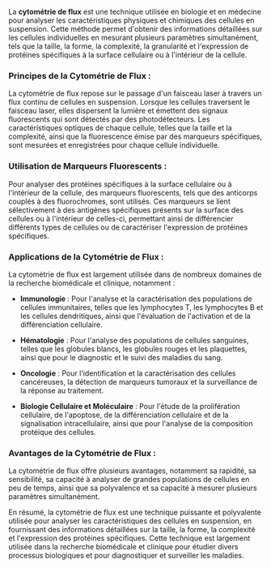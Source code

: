 La **cytométrie de flux** est une technique utilisée en biologie et en médecine pour analyser les caractéristiques physiques et chimiques des cellules en suspension. Cette méthode permet d'obtenir des informations détaillées sur les cellules individuelles en mesurant plusieurs paramètres simultanément, tels que la taille, la forme, la complexité, la granularité et l'expression de protéines spécifiques à la surface cellulaire ou à l'intérieur de la cellule. 

### Principes de la Cytométrie de Flux :

La cytométrie de flux repose sur le passage d'un faisceau laser à travers un flux continu de cellules en suspension. Lorsque les cellules traversent le faisceau laser, elles dispersent la lumière et émettent des signaux fluorescents qui sont détectés par des photodétecteurs. Les caractéristiques optiques de chaque cellule, telles que la taille et la complexité, ainsi que la fluorescence émise par des marqueurs spécifiques, sont mesurées et enregistrées pour chaque cellule individuelle.

### Utilisation de Marqueurs Fluorescents :

Pour analyser des protéines spécifiques à la surface cellulaire ou à l'intérieur de la cellule, des marqueurs fluorescents, tels que des anticorps couplés à des fluorochromes, sont utilisés. Ces marqueurs se lient sélectivement à des antigènes spécifiques présents sur la surface des cellules ou à l'intérieur de celles-ci, permettant ainsi de différencier différents types de cellules ou de caractériser l'expression de protéines spécifiques.

### Applications de la Cytométrie de Flux :

La cytométrie de flux est largement utilisée dans de nombreux domaines de la recherche biomédicale et clinique, notamment :

- **Immunologie** : Pour l'analyse et la caractérisation des populations de cellules immunitaires, telles que les lymphocytes T, les lymphocytes B et les cellules dendritiques, ainsi que l'évaluation de l'activation et de la différenciation cellulaire.

- **Hématologie** : Pour l'analyse des populations de cellules sanguines, telles que les globules blancs, les globules rouges et les plaquettes, ainsi que pour le diagnostic et le suivi des maladies du sang.

- **Oncologie** : Pour l'identification et la caractérisation des cellules cancéreuses, la détection de marqueurs tumoraux et la surveillance de la réponse au traitement.

- **Biologie Cellulaire et Moléculaire** : Pour l'étude de la prolifération cellulaire, de l'apoptose, de la différenciation cellulaire et de la signalisation intracellulaire, ainsi que pour l'analyse de la composition protéique des cellules.

### Avantages de la Cytométrie de Flux :

La cytométrie de flux offre plusieurs avantages, notamment sa rapidité, sa sensibilité, sa capacité à analyser de grandes populations de cellules en peu de temps, ainsi que sa polyvalence et sa capacité à mesurer plusieurs paramètres simultanément.

En résumé, la cytométrie de flux est une technique puissante et polyvalente utilisée pour analyser les caractéristiques des cellules en suspension, en fournissant des informations détaillées sur la taille, la forme, la complexité et l'expression des protéines spécifiques. Cette technique est largement utilisée dans la recherche biomédicale et clinique pour étudier divers processus biologiques et pour diagnostiquer et surveiller les maladies.